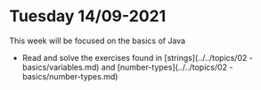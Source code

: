 # Tuesday 14/09-2021

This week will be focused on the basics of Java

- Read and solve the exercises found in [strings](../../topics/02 - basics/variables.md) and [number-types](../../topics/02 - basics/number-types.md)



